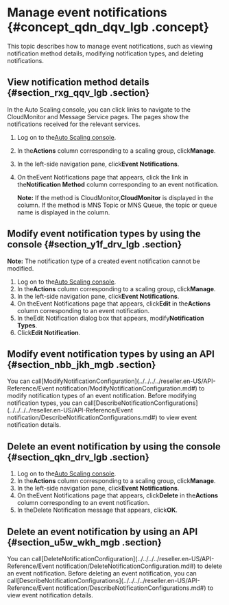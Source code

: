 # Manage event notifications {#concept_qdn_dqv_lgb .concept}

This topic describes how to manage event notifications, such as viewing notification method details, modifying notification types, and deleting notifications.

## View notification method details {#section_rxg_qqv_lgb .section}

In the Auto Scaling console, you can click links to navigate to the CloudMonitor and Message Service pages. The pages show the notifications received for the relevant services.

1.  Log on to the[Auto Scaling console](https://partners-intl.console.aliyun.com/#/ess).
2.  In the**Actions** column corresponding to a scaling group, click**Manage**.
3.  In the left-side navigation pane, click**Event Notifications**.
4.  On theEvent Notifications page that appears, click the link in the**Notification Method** column corresponding to an event notification.

    **Note:** If the method is CloudMonitor,**CloudMonitor** is displayed in the column. If the method is MNS Topic or MNS Queue, the topic or queue name is displayed in the column.


## Modify event notification types by using the console {#section_y1f_drv_lgb .section}

**Note:** The notification type of a created event notification cannot be modified.

1.  Log on to the[Auto Scaling console](https://partners-intl.console.aliyun.com/#/ess).
2.  In the**Actions** column corresponding to a scaling group, click**Manage**.
3.  In the left-side navigation pane, click**Event Notifications**.
4.  On theEvent Notifications page that appears, click**Edit** in the**Actions** column corresponding to an event notification.
5.  In theEdit Notification dialog box that appears, modify**Notification Types**.
6.  Click**Edit Notification**.

## Modify event notification types by using an API {#section_nbb_jkh_mgb .section}

You can call[ModifyNotificationConfiguration](../../../../reseller.en-US/API-Reference/Event notification/ModifyNotificationConfiguration.md#) to modify notification types of an event notification. Before modifying notification types, you can call[DescribeNotificationConfigurations](../../../../reseller.en-US/API-Reference/Event notification/DescribeNotificationConfigurations.md#) to view event notification details.

## Delete an event notification by using the console {#section_qkn_drv_lgb .section}

1.  Log on to the[Auto Scaling console](https://partners-intl.console.aliyun.com/#/ess).
2.  In the**Actions** column corresponding to a scaling group, click**Manage**.
3.  In the left-side navigation pane, click**Event Notifications**.
4.  On theEvent Notifications page that appears, click**Delete** in the**Actions** column corresponding to an event notification.
5.  In theDelete Notification message that appears, click**OK**.

## Delete an event notification by using an API {#section_u5w_wkh_mgb .section}

You can call[DeleteNotificationConfiguration](../../../../reseller.en-US/API-Reference/Event notification/DeleteNotificationConfiguration.md#) to delete an event notification. Before deleting an event notification, you can call[DescribeNotificationConfigurations](../../../../reseller.en-US/API-Reference/Event notification/DescribeNotificationConfigurations.md#) to view event notification details.

